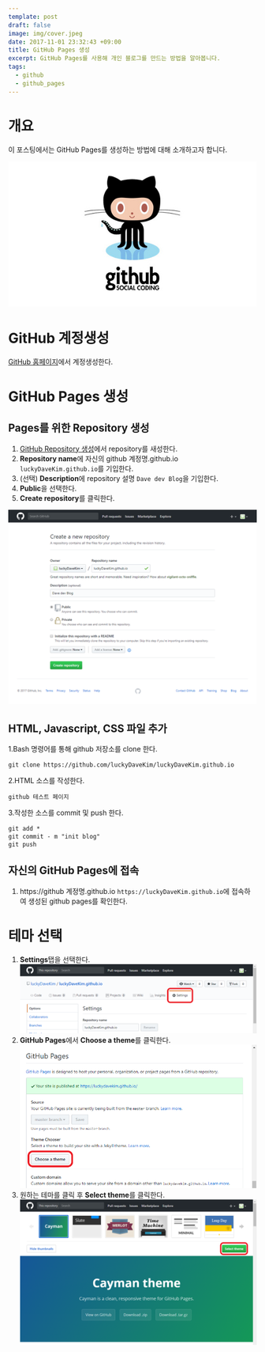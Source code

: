 ```yaml
---
template: post
draft: false
image: img/cover.jpeg
date: 2017-11-01 23:32:43 +09:00
title: GitHub Pages 생성
excerpt: GitHub Pages를 사용해 개인 블로그를 만드는 방법을 알아봅니다.
tags:
  - github
  - github_pages
---
```


# 개요
이 포스팅에서는 GitHub Pages를 생성하는 방법에 대해 소개하고자 합니다.

![github-pages-logo](img/github-pages.jpg)

# GitHub 계정생성
[GitHub 홈페이지](https://github.com)에서 계정생성한다.

# GitHub Pages 생성
## Pages를 위한 Repository 생성
1. [GitHub Repository 생성](https://github.com/new)에서 repository를 새성한다.
2. **Repository name**에 자신의 github 계정명.github.io `luckyDaveKim.github.io`를 기입한다.
3. (선택) **Description**에 repository 설명 `Dave dev Blog`을 기입한다.
4. **Public**을 선택한다.
5. **Create repository**를 클릭한다.

![create-github-repository](img/create-github-repository.png)

## HTML, Javascript, CSS 파일 추가
1.Bash 명령어를 통해 github 저장소를 clone 한다.
```$xslt
git clone https://github.com/luckyDaveKim/luckyDaveKim.github.io
```
2.HTML 소스를 작성한다.
```$xslt
github 테스트 페이지
```
3.작성한 소스를 commit 및 push 한다.
```$xslt
git add *
git commit - m "init blog"
git push
```

## 자신의 GitHub Pages에 접속
1. https://github 계정명.github.io `https://luckyDaveKim.github.io`에 접속하여 생성된 github pages를 확인한다.

# 테마 선택
1. **Settings**탭을 선택한다.
![repository-setting](img/repository-setting.png)
2. **GitHub Pages**에서 **Choose a theme**를 클릭한다.
![github-pages-setting](img/github-pages-setting.png)
3. 원하는 테마를 클릭 후 **Select theme**를 클릭한다.
![choose-repository-theme](img/choose-repository-theme.png)
